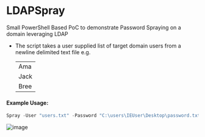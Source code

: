 # LDAPSpray
Small PowerShell  Based PoC to demonstrate Password Spraying on a domain leveraging LDAP

- The script takes a user supplied list of target domain users from a newline delimited text file e.g.

    |   | 
    | ------------- | 
    | Ama  | 
    | Jack  | 
    | Bree  | 

#### Example Usage:
```PowerShell
Spray -User "users.txt" -Password "C:\users\IEUser\Desktop\password.txt"
```

![image](https://github.com/anans3-gh/LDAPSpray/assets/57995347/76fdf6a3-5212-4471-a7b3-6a770a20cecd)
